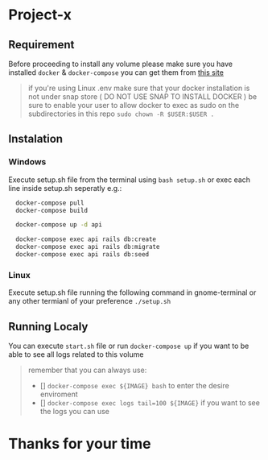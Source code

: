 # Project-x

## Requirement
Before proceeding to install any volume please make sure you have installed `docker` & `docker-compose` you can get them from [this site](https://docs.docker.com/get-docker/)
>if you're using Linux .env make sure that your docker installation is not under snap store ( DO NOT USE SNAP TO INSTALL DOCKER ) be sure to enable your user to allow docker to exec as sudo on the subdirectories in this repo `sudo chown -R $USER:$USER .`

##  Instalation
### Windows
Execute setup.sh file from the terminal using
`bash setup.sh`
or exec each line inside setup.sh seperatly e.g.:
```bash
  docker-compose pull
  docker-compose build

  docker-compose up -d api

  docker-compose exec api rails db:create
  docker-compose exec api rails db:migrate
  docker-compose exec api rails db:seed
```

### Linux
Execute setup.sh file running the following command in gnome-terminal or any other termianl of your preference
`./setup.sh`

## Running Localy

You can execute `start.sh` file or run `docker-compose up` if you want to be able to see all logs related to this volume
>remember that you can always use:
> - [] `docker-compose exec ${IMAGE} bash` to enter the desire enviroment
> - [] `docker-compose exec logs tail=100 ${IMAGE}` if you want to see the logs you can use

# Thanks for your time